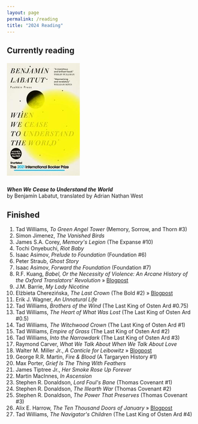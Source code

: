 ```yaml
---
layout: page
permalink: /reading
title: "2024 Reading"
---
```

## Currently reading

<img src="docs/assets/images/cease.jpg" style="height: 300px; vertical-align: top; margin: 0.3em 1em 1em 0;" />

**_When We Cease to Understand the World_**  
by Benjamín Labatut, translated by Adrian Nathan West

## Finished
1. Tad Williams, *To Green Angel Tower* (Memory, Sorrow, and Thorn #3)
2. Simon Jimenez, *The Vanished Birds*
3. James S.A. Corey, *Memory's Legion* (The Expanse #10)
4. Tochi Onyebuchi, *Riot Baby*
5. Isaac Asimov, *Prelude to Foundation* (Foundation #6)
6. Peter Straub, *Ghost Story*
7. Isaac Asimov, *Forward the Foundation* (Foundation #7)
8. R.F. Kuang, *Babel, Or the Necessity of Violence: An Arcane History of the Oxford Translators’ Revolution* &#187; <a href="{{site.baseurl}}/2024/11/27/Beyond-Time-for-Stories-Like-These.html">Blogpost</a>
9. J.M. Barrie, *My Lady Nicotine*
10. Elżbieta Cherezińska, *The Last Crown* (The Bold #2) &#187; <a href="{{site.baseurl}}/2024/12/01/A-Woman-in-All-Her-Messy-Glory.html">Blogpost</a>
11. Erik J. Wagner, *An Unnatural Life*
12. Tad Williams, *Brothers of the Wind* (The Last King of Osten Ard #0.75)
13. Tad Williams, *The Heart of What Was Lost* (The Last King of Osten Ard #0.5)
14. Tad Williams, *The Witchwood Crown* (The Last King of Osten Ard #1)
15. Tad Williams, *Empire of Grass* (The Last King of Osten Ard #2)
16. Tad Williams, *Into the Narrowdark* (The Last King of Osten Ard #3)
17. Raymond Carver, *What We Talk About When We Talk About Love*
18. Walter M. Miller Jr., *A Canticle for Leibowitz* &#187; <a href="{{site.baseurl}}/2024/12/12/The-Futility-of-Hoping.html">Blogpost</a>
19. George R.R. Martin, *Fire & Blood* (A Targaryen History #1)
20. Max Porter, *Grief Is The Thing With Feathers*
21. James Tiptree Jr., *Her Smoke Rose Up Forever*
22. Martin MacInnes, *In Ascension*
23. Stephen R. Donaldson, *Lord Foul's Bane* (Thomas Covenant #1)
24. Stephen R. Donaldson, *The Illearth War* (Thomas Covenant #2)
25. Stephen R. Donaldson, *The Power That Preserves* (Thomas Covenant #3)
26. Alix E. Harrow, *The Ten Thousand Doors of January* &#187; <a href="{{site.baseurl}}/2024/11/27/Beyond-Time-for-Stories-Like-These.html">Blogpost</a>
27. Tad Williams, *The Navigator's Children* (The Last King of Osten Ard #4)
